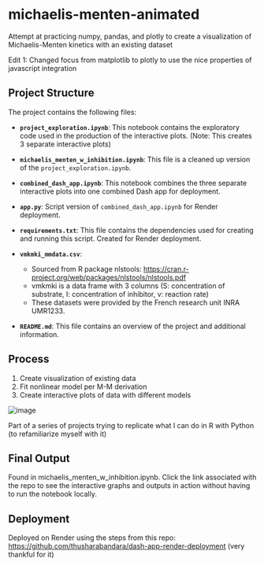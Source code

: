 # michaelis-menten-animated
Attempt at practicing numpy, pandas, and plotly to create a visualization of Michaelis-Menten kinetics with an existing dataset

Edit 1: Changed focus from matplotlib to plotly to use the nice properties of javascript integration

## Project Structure 

The project contains the following files:

- **`project_exploration.ipynb`**: This notebook contains the exploratory code used in the production of the interactive plots. (Note: This creates 3 separate interactive plots)
  
- **`michaelis_menten_w_inhibition.ipynb`**: This file is a cleaned up version of the `project_exploration.ipynb`.

- **`combined_dash_app.ipynb`**: This notebook combines the three separate interactive plots into one combined Dash app for deployment.

- **`app.py`**: Script version of `combined_dash_app.ipynb` for Render deployment.

- **`requirements.txt`**: This file contains the dependencies used for creating and running this script. Created for Render deployment.

- **`vmkmki_mmdata.csv`**:
  - Sourced from R package nlstools: https://cran.r-project.org/web/packages/nlstools/nlstools.pdf
  - vmkmki is a data frame with 3 columns (S: concentration of substrate, I: concentration of inhibitor, v: reaction rate)
  - These datasets were provided by the French research unit INRA UMR1233.

- **`README.md`**: This file contains an overview of the project and additional information.

## Process
1. Create visualization of existing data
2. Fit nonlinear model per M-M derivation
3. Create interactive plots of data with different models

![image](https://github.com/user-attachments/assets/3f2d2041-34c7-49cf-be29-99a180a50bf5)

Part of a series of projects trying to replicate what I can do in R with Python (to refamiliarize myself with it)

## Final Output
Found in michaelis_menten_w_inhibition.ipynb. Click the link associated with the repo to see the interactive graphs and outputs in action without having to run the notebook locally.

## Deployment
Deployed on Render using the steps from this repo: https://github.com/thusharabandara/dash-app-render-deployment (very thankful for it)
